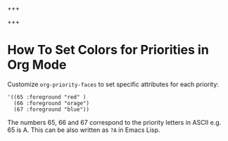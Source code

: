 
+++

+++
# How To Set Colors for Priorities in Org Mode

Customize `org-priority-faces` to set specific attributes for each priority:

```elisp
'((65 :foreground "red" )
  (66 :foreground "orage")
  (67 :foreground "blue"))
```

The numbers 65, 66 and 67 correspond to the priority letters in ASCII e.g. 65 is A. This can be also written as `?A` in Emacs Lisp.


